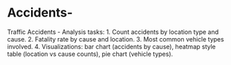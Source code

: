 # Accidents-
Traffic Accidents - Analysis tasks: 1. Count accidents by location type and cause. 2. Fatality rate by cause and location. 3. Most common   vehicle  types involved. 4. Visualizations: bar chart (accidents by cause), heatmap style table (location vs cause counts), pie chart (vehicle types).
